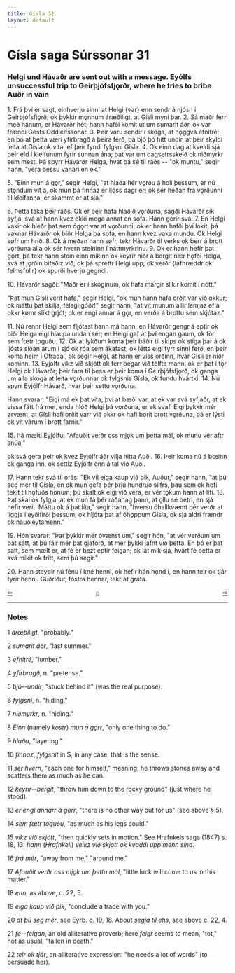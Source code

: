 ```yaml
---
title: Gísla 31
layout: default
---
```


# Gísla saga Súrssonar 31

### Helgi und Hávaðr are sent out with a message. Eyólfs unsuccessful trip to Geirþjófsfj&#x1EB;rðr, where he tries to bribe Auðr in vain

1\. Frá því er sagt, einhverju sinni at Helgi {var} enn sendr á njósn í Geirþjófsfj&#x1EB;rð; ok þykkir m&#x1EB;nnum áræðiligt, at Gísli myni þar. 2. Sá maðr ferr með hánum, er Hávarðr hét; hann hafði komit út um sumarit áðr, ok var frændi Gests Oddleifssonar. 3. Þeir váru sendir í skóga, at h&#x1EB;ggva efnitré; en þó at þetta væri yfirbragð á þeira ferð, þá bjó þó hitt undir, at þeir skyldi leita at Gísla ok vita, ef þeir fyndi fylgsni Gísla. 4. Ok einn dag at kveldi sjá þeir eld í kleifunum fyrir sunnan ána; þat var um dagsetrsskeið ok niðmyrkr sem mest. Þá spyrr Hávarðr Helga, hvat þá sé til ráðs -- "ok muntu," segir hann, "vera þessu vanari en ek."

5\. "Einn mun á g&#x1EB;r," segir Helgi, "at hlaða hér v&#x1EB;rðu á holi þessum, er nú st&#x1EB;ndum vit á, ok mun þá finnaz er ljóss dagr er; ok sér héðan frá v&#x1EB;rðunni til kleifanna, er skammt er at sjá."

6\. Þetta taka þeir ráðs. Ok er þeir hafa hlaðið v&#x1EB;rðuna, sagði Hávarðr sik syfja, svá at hann kvez ekki mega annat en sofa. Hann gerir svá. 7. En Helgi vakir ok hleðr þat sem óg&#x1EB;rt var at v&#x1EB;rðunni; ok er hann hafði því lokit, þá vaknar Hávarðr ok biðr Helga þá sofa, en hann kvez vaka mundu. Ok Helgi s&oslash;fr um hríð. 8. Ok á meðan hann s&oslash;fr, tekr Hávarðr til verks ok berr á brott v&#x1EB;rðuna alla ok sér hvern steininn í náttmyrkrinu. 9. Ok er hann hefir þat g&#x1EB;rt, þá tekr hann stein einn mikinn ok keyrir niðr á bergit nær h&#x1EB;fði Helga, svá at j&#x1EB;rðin bifaðiz við; ok þá sprettr Helgi upp, ok verðr {lafhræddr ok felmsfullr} ok spurði hverju gegndi.

10\. Hávarðr sagði: "Maðr er í skóginum, ok hafa margir slíkir komit í nótt."

"Þat mun Gísli verit hafa," segir Helgi, "ok mun hann hafa orðit var við okkur; ok máttu þat skilja, félagi góðr!" segir hann, "at vit munum allir lemjaz ef á okkr k&oslash;mr slíkt grjót; ok er engi annar á g&#x1EB;r, en verða á brottu sem skjótaz."

11\. Nú rennr Helgi sem fljótast hann má hann; en Hávarðr gengr á eptir ok biðr Helga eigi hlaupa undan sér; en Helgi gaf at því engan gaum, ok fór sem f&oelig;tr toguðu. 12. Ok at lykðum koma þeir báðir til skips ok stíga þar á ok ljósta síðan árum í sjó ok róa sem ákafast, ok létta eigi fyrr sinni ferð, en þeir koma heim í Otradal, ok segir Helgi, at hann er víss orðinn, hvar Gísli er niðr kominn. 13. Eyjólfr víkz við skjótt ok ferr þegar við tólfta mann, ok er þat í f&#x1EB;r Helgi ok Hávarðr; þeir fara til þess er þeir koma í Geirþjófsfj&#x1EB;rð, ok ganga um alla skóga at leita v&#x1EB;rðunnar ok fylgsnis Gísla, ok fundu hvártki. 14. Nú spyrr Eyjólfr Hávarð, hvar þeir settu v&#x1EB;rðuna.

Hann svarar: "Eigi má ek þat vita, því at bæði var, at ek var svá syfjaðr, at ek vissa fátt frá mér, enda hlóð Helgi þá v&#x1EB;rðuna, er ek svaf. Eigi þykkir mér &oslash;rvænt, at Gísli hafi orðit varr við okkr ok hafi borit brott v&#x1EB;rðuna, þá er lýsti ok vit várum í brott farnir."

15\. Þá mælti Eyjólfu: "Afauðit verðr oss mj&#x1EB;k um þetta mál, ok munu vér aftr snúa,"

ok svá gera þeir ok kvez Eyjólfr áðr vilja hitta Auði. 16. Þeir koma nú á b&oelig;inn ok ganga inn, ok settiz Eyjólfr enn á tal við Auði.

17\. Hann tekr svá til orðs: "Ek vil eiga kaup við þik, Auður," segir hann, "at þú seg mér til Gísla, en ek mun gefa þér þrjú hundruð silfrs, þau sem ek hefi tekit til h&#x1EB;fuðs honum; þú skalt ok eigi við vera, er vér t&#x1EB;kum hann af lífi. 18. Þat skal ok fylgja, at ek mun fá þér ráðahag þann, at &#x1EB;llu sé betri, en sjá hefir verit. Máttu ok á þat líta," segir hann, "hversu óhallkvæmt þér verðr at liggja í eyðifirði þessum, ok hljóta þat af óh&#x1EB;ppum Gísla, ok sjá aldri frændr ok nauðleytamenn."

19\. Hón svarar: "Þar þykkir mér óvænst um," segir hón, "at vér verðum um þat sátt, at þú fáir mér þat gjaforð, at mér þykki jafnt við þetta. En þó er þat satt, sem mælt er, at fé er bezt eptir feigan; ok lát mik sjá, hvárt fé þetta er svá mikit ok frítt, sem þú segir."

20\. Hann steypir nú fénu í kné henni, ok hefir hón h&#x1EB;nd í, en hann telr ok tjár fyrir henni. Guðríður, fóstra hennar, tekr at gráta.

<div style="float: left"><a href="http://rcblack.net/Gisla_saga/Gisla_30">⇦</a></div>
<div style="float: right"><a href="http://rcblack.net/Gisla_saga/Gisla_32">⇨</a></div>
<div style="margin: 0 auto; width: 100px;"><a href="http://rcblack.net/Gisla_saga/Gisla_home">&#8962;</a></div>

---

### Notes

1 _ár&oelig;þiligt_, "probably."

2 _sumarit áðr_, "last summer."

3 _efnitré_, "lumber."

4 _yfirbragð_, n. "pretense."

5 _bjó--undir_, "stuck behind it" (was the real purpose).

6 _fylgsni_, n. "hiding."

7 _niðmyrkr_, n. "hiding."

8 _Einn_ (namely _kostr_) _mun á g&#x1EB;rr_, "only one thing to do."

9 _hlaða_, "layering."

10 _finnaz_, _fylgsnit_ in S; in any case, that is the sense.

11 _sér hvern_, "each one for himself," meaning, he throws stones away and scatters them as much as he can.

12 _keyrir--bergit_, "throw him down to the rocky ground" (just where he stood).

13 _er engi annarr á g&#x1EB;rr_, "there is no other way out for us" (see above &sect; 5).

14 _sem f&oelig;tr toguðu_, "as much as his legs could."

15 _víkz við skjótt_, "then quickly sets in motion." See Hrafnkels saga (1847) s. 18, 13: _hann_ (_Hrafnkell_) _veikz við skjótt ok kvaddi upp menn sína_.

16 _frá mér_, "away from me," "around me."

17 _Afauðit verðr oss mj&#x1EB;k um þetta mál_, "little luck will come to us in this matter."

18 _enn_, as above, c. 22, 5.

19 _eiga kaup við þik_, "conclude a trade with you."

20 _at þú seg mér_, see Eyrb. c. 19, 18. About _segja til ehs_, see above c. 22, 4.

21 _fé--feigan_, an old alliterative proverb; here _feigr_ seems to mean, "tot," not as usual, "fallen in death."

22 _telr ok tjár_, an alliterative expression: "he needs a lot of words" (to persuade her).
